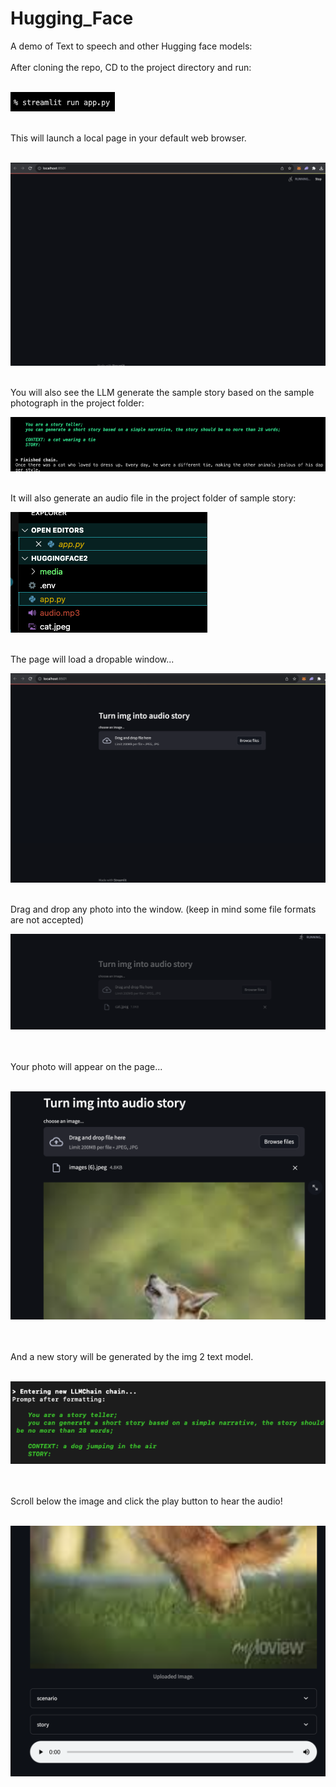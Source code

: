 # Hugging_Face

A demo of Text to speech and other Hugging face models:
<br>
<br>
After cloning the repo, CD to the project directory and run: 
<br>
<br>

![krbylogo](media/photo1.png)

<br>
This will launch a local page in your default web browser. 
<br>
<br>

![krbylogo](media/photo0000.png)

<br>
You will also see the LLM generate the sample story based on the sample photograph in the project folder:
<br>

![krbylogo](media/photo2.png)

<br>
It will also generate an audio file in the project folder of sample story:
<br>

![krbylogo](media/photoaudio.png)

<br>
The page will load a dropable window...
<br>

![krbylogo](media/photo3.png)

<br>
 Drag and drop any photo into the window. (keep in mind some file formats are not accepted)
<br>

![krbylogo](media/photo4.png)

<br>
<br>
Your photo will appear on the page...
<br>
<br>

![krbylogo](media/photo6.png)

<br>
<br>
And a new story will be generated by the img 2 text model.
<br>
<br>

![krbylogo](media/dogstory.png)

<br>
<br>
Scroll below the image and click the play button to hear the audio!
<br>
<br>

![krbylogo](media/photo7.png)





<!--![krbylogo](media/photo1.png)

<br> 


